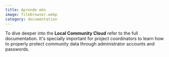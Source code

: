 ```yaml
---
title: Aprende más
image: filebrowser.webp
category: documentation
---
```


To dive deeper into the **Local Community Cloud** refer to the full documentation. It's specially important for project coordinators to learn how to properly protect community data through administrator accounts and passwords.

<app-button :color="true" localurl=":8086/all/https://docs.earthdefenderstoolkit.com/device-usage/bundled-applications/file-management" text="Read documentation"></app-button>
